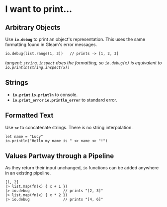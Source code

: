 # I want to print...

## Arbitrary Objects

Use **`io.debug`** to print an object's representation. This uses the same formatting found in Gleam's error messages.

```Gleam
io.debug(list.range(1, 3))   // prints -> [1, 2, 3]
```

*tangent: `string.inspect` does the formatting, so `io.debug(x)` is equivalent to `io.println(string.inspect(x))`*

## Strings

- **`io.print` `io.println`** to console.
- **`io.print_error` `io.println_error`** to standard error.

## Formatted Text

Use **`<>`** to concatenate strings. There is no string interpolation.
```Gleam
let name = "Lucy"
io.println("Hello my name is " <> name <> "!")
```

## Values Partway through a Pipeline

As they return their input unchanged, `io` functions can be added anywhere in an existing pipeline.

```Gleam
[1, 2]
|> list.map(fn(x) { x + 1 })
|> io.debug               // prints "[2, 3]"
|> list.map(fn(x) { x * 2 })
|> io.debug               // prints "[4, 6]"
```
